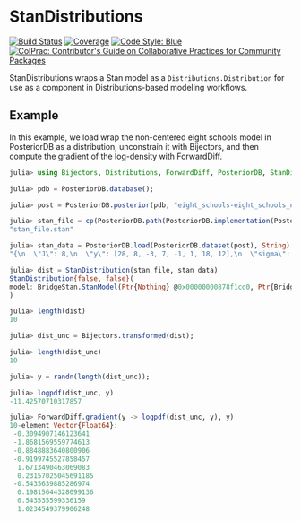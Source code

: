 # StanDistributions

[![Build Status](https://github.com/sethaxen/StanDistributions.jl/actions/workflows/CI.yml/badge.svg?branch=main)](https://github.com/sethaxen/StanDistributions.jl/actions/workflows/CI.yml?query=branch%3Amain)
[![Coverage](https://codecov.io/gh/sethaxen/StanDistributions.jl/branch/main/graph/badge.svg)](https://codecov.io/gh/sethaxen/StanDistributions.jl)
[![Code Style: Blue](https://img.shields.io/badge/code%20style-blue-4495d1.svg)](https://github.com/invenia/BlueStyle)
[![ColPrac: Contributor's Guide on Collaborative Practices for Community Packages](https://img.shields.io/badge/ColPrac-Contributor's%20Guide-blueviolet)](https://github.com/SciML/ColPrac)

StanDistributions wraps a Stan model as a `Distributions.Distribution` for use as a component in Distributions-based modeling workflows.

## Example

In this example, we load wrap the non-centered eight schools model in PosteriorDB as a distribution, unconstrain it with Bijectors, and then compute the gradient of the log-density with ForwardDiff.

```julia
julia> using Bijectors, Distributions, ForwardDiff, PosteriorDB, StanDistributions

julia> pdb = PosteriorDB.database();

julia> post = PosteriorDB.posterior(pdb, "eight_schools-eight_schools_noncentered");

julia> stan_file = cp(PosteriorDB.path(PosteriorDB.implementation(PosteriorDB.model(post), "stan")), "stan_file.stan")
"stan_file.stan"

julia> stan_data = PosteriorDB.load(PosteriorDB.dataset(post), String)
"{\n  \"J\": 8,\n  \"y\": [28, 8, -3, 7, -1, 1, 18, 12],\n  \"sigma\": [15, 10, 16, 11, 9, 11, 10, 18]\n}\n"

julia> dist = StanDistribution(stan_file, stan_data)
StanDistribution{false, false}(
model: BridgeStan.StanModel(Ptr{Nothing} @0x00000000878f1cd0, Ptr{BridgeStan.StanModelStruct} @0x00000001360f9a20, "{\n  \"J\": 8,\n  \"y\": [28, 8, -3, 7, -1, 1, 18, 12],\n  \"sigma\": [15, 10, 16, 11, 9, 11, 10, 18]\n}\n", 0x000000cc)
)

julia> length(dist)
10

julia> dist_unc = Bijectors.transformed(dist);

julia> length(dist_unc)
10

julia> y = randn(length(dist_unc));

julia> logpdf(dist_unc, y)
-11.42570710317857

julia> ForwardDiff.gradient(y -> logpdf(dist_unc, y), y)
10-element Vector{Float64}:
 -0.3094907146123641
 -1.8681569559774613
 -0.8848883640800906
 -0.9199745527858457
  1.6713490463069083
  0.23157025045691185
 -0.5435639885286974
  0.19815644328099136
  0.543535599336159
  1.0234549379906248
```
